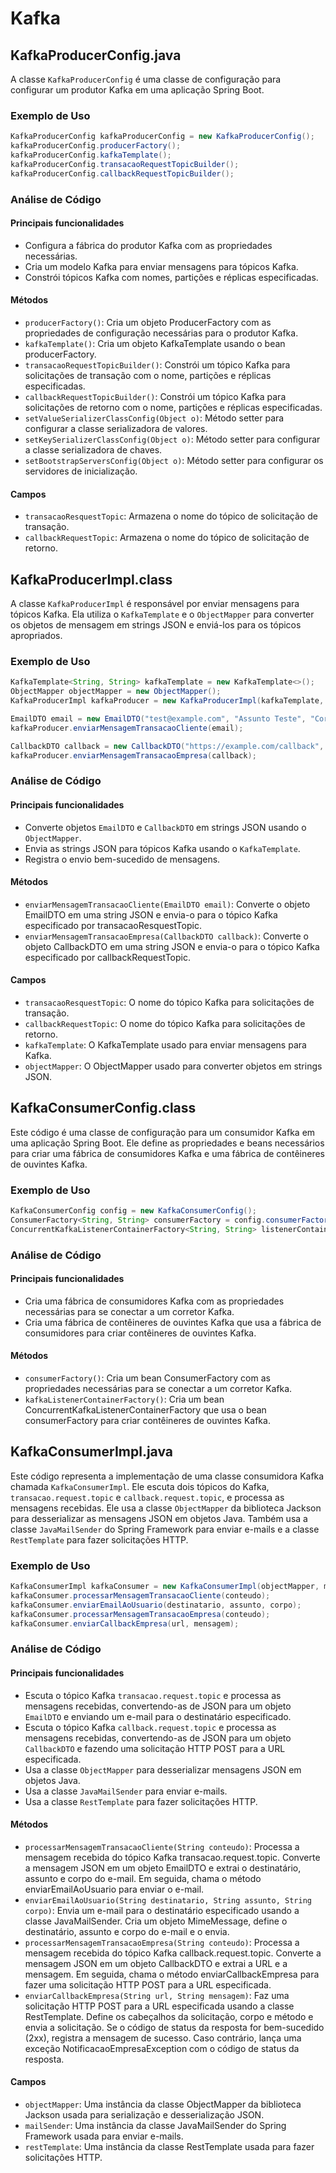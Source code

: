 # Kafka

## KafkaProducerConfig.java

A classe `KafkaProducerConfig` é uma classe de configuração para configurar um produtor Kafka em uma aplicação Spring Boot.

### Exemplo de Uso

```java
KafkaProducerConfig kafkaProducerConfig = new KafkaProducerConfig();
kafkaProducerConfig.producerFactory();
kafkaProducerConfig.kafkaTemplate();
kafkaProducerConfig.transacaoRequestTopicBuilder();
kafkaProducerConfig.callbackRequestTopicBuilder();
```

### Análise de Código

#### Principais funcionalidades

- Configura a fábrica do produtor Kafka com as propriedades necessárias.
- Cria um modelo Kafka para enviar mensagens para tópicos Kafka.
- Constrói tópicos Kafka com nomes, partições e réplicas especificadas.

#### Métodos

- `producerFactory()`: Cria um objeto ProducerFactory com as propriedades de configuração necessárias para o produtor Kafka.
- `kafkaTemplate()`: Cria um objeto KafkaTemplate usando o bean producerFactory.
- `transacaoRequestTopicBuilder()`: Constrói um tópico Kafka para solicitações de transação com o nome, partições e réplicas especificadas.
- `callbackRequestTopicBuilder()`: Constrói um tópico Kafka para solicitações de retorno com o nome, partições e réplicas especificadas.
- `setValueSerializerClassConfig(Object o)`: Método setter para configurar a classe serializadora de valores.
- `setKeySerializerClassConfig(Object o)`: Método setter para configurar a classe serializadora de chaves.
- `setBootstrapServersConfig(Object o)`: Método setter para configurar os servidores de inicialização.

#### Campos

- `transacaoResquestTopic`: Armazena o nome do tópico de solicitação de transação.
- `callbackRequestTopic`: Armazena o nome do tópico de solicitação de retorno.

## KafkaProducerImpl.class

A classe `KafkaProducerImpl` é responsável por enviar mensagens para tópicos Kafka. Ela utiliza o `KafkaTemplate` e o `ObjectMapper` para converter os objetos de mensagem em strings JSON e enviá-los para os tópicos apropriados.

### Exemplo de Uso

```java
KafkaTemplate<String, String> kafkaTemplate = new KafkaTemplate<>();
ObjectMapper objectMapper = new ObjectMapper();
KafkaProducerImpl kafkaProducer = new KafkaProducerImpl(kafkaTemplate, objectMapper);

EmailDTO email = new EmailDTO("test@example.com", "Assunto Teste", "Corpo Teste");
kafkaProducer.enviarMensagemTransacaoCliente(email);

CallbackDTO callback = new CallbackDTO("https://example.com/callback", "Mensagem Teste");
kafkaProducer.enviarMensagemTransacaoEmpresa(callback);
```

### Análise de Código

#### Principais funcionalidades

- Converte objetos `EmailDTO` e `CallbackDTO` em strings JSON usando o `ObjectMapper`.
- Envia as strings JSON para tópicos Kafka usando o `KafkaTemplate`.
- Registra o envio bem-sucedido de mensagens.

#### Métodos

- `enviarMensagemTransacaoCliente(EmailDTO email)`: Converte o objeto EmailDTO em uma string JSON e envia-o para o tópico Kafka especificado por transacaoResquestTopic.
- `enviarMensagemTransacaoEmpresa(CallbackDTO callback)`: Converte o objeto CallbackDTO em uma string JSON e envia-o para o tópico Kafka especificado por callbackRequestTopic.

#### Campos

- `transacaoResquestTopic`: O nome do tópico Kafka para solicitações de transação.
- `callbackRequestTopic`: O nome do tópico Kafka para solicitações de retorno.
- `kafkaTemplate`: O KafkaTemplate usado para enviar mensagens para Kafka.
- `objectMapper`: O ObjectMapper usado para converter objetos em strings JSON.

## KafkaConsumerConfig.class

Este código é uma classe de configuração para um consumidor Kafka em uma aplicação Spring Boot. Ele define as propriedades e beans necessários para criar uma fábrica de consumidores Kafka e uma fábrica de contêineres de ouvintes Kafka.

### Exemplo de Uso

```java
KafkaConsumerConfig config = new KafkaConsumerConfig();
ConsumerFactory<String, String> consumerFactory = config.consumerFactory();
ConcurrentKafkaListenerContainerFactory<String, String> listenerContainerFactory = config.kafkaListenerContainerFactory();
```

### Análise de Código

#### Principais funcionalidades

- Cria uma fábrica de consumidores Kafka com as propriedades necessárias para se conectar a um corretor Kafka.
- Cria uma fábrica de contêineres de ouvintes Kafka que usa a fábrica de consumidores para criar contêineres de ouvintes Kafka.

#### Métodos

- `consumerFactory()`: Cria um bean ConsumerFactory com as propriedades necessárias para se conectar a um corretor Kafka.
- `kafkaListenerContainerFactory()`: Cria um bean ConcurrentKafkaListenerContainerFactory que usa o bean consumerFactory para criar contêineres de ouvintes Kafka.

## KafkaConsumerImpl.java

Este código representa a implementação de uma classe consumidora Kafka chamada `KafkaConsumerImpl`. Ele escuta dois tópicos do Kafka, `transacao.request.topic` e `callback.request.topic`, e processa as mensagens recebidas. Ele usa a classe `ObjectMapper` da biblioteca Jackson para desserializar as mensagens JSON em objetos Java. Também usa a classe `JavaMailSender` do Spring Framework para enviar e-mails e a classe `RestTemplate` para fazer solicitações HTTP.

### Exemplo de Uso

```java
KafkaConsumerImpl kafkaConsumer = new KafkaConsumerImpl(objectMapper, mailSender, restTemplate);
kafkaConsumer.processarMensagemTransacaoCliente(conteudo);
kafkaConsumer.enviarEmailAoUsuario(destinatario, assunto, corpo);
kafkaConsumer.processarMensagemTransacaoEmpresa(conteudo);
kafkaConsumer.enviarCallbackEmpresa(url, mensagem);
```

### Análise de Código

#### Principais funcionalidades

- Escuta o tópico Kafka `transacao.request.topic` e processa as mensagens recebidas, convertendo-as de JSON para um objeto `EmailDTO` e enviando um e-mail para o destinatário especificado.
- Escuta o tópico Kafka `callback.request.topic` e processa as mensagens recebidas, convertendo-as de JSON para um objeto `CallbackDTO` e fazendo uma solicitação HTTP POST para a URL especificada.
- Usa a classe `ObjectMapper` para desserializar mensagens JSON em objetos Java.
- Usa a classe `JavaMailSender` para enviar e-mails.
- Usa a classe `RestTemplate` para fazer solicitações HTTP.

#### Métodos

- `processarMensagemTransacaoCliente(String conteudo)`: Processa a mensagem recebida do tópico Kafka transacao.request.topic. Converte a mensagem JSON em um objeto EmailDTO e extrai o destinatário, assunto e corpo do e-mail. Em seguida, chama o método enviarEmailAoUsuario para enviar o e-mail.
- `enviarEmailAoUsuario(String destinatario, String assunto, String corpo)`: Envia um e-mail para o destinatário especificado usando a classe JavaMailSender. Cria um objeto MimeMessage, define o destinatário, assunto e corpo do e-mail e o envia.
- `processarMensagemTransacaoEmpresa(String conteudo)`: Processa a mensagem recebida do tópico Kafka callback.request.topic. Converte a mensagem JSON em um objeto CallbackDTO e extrai a URL e a mensagem. Em seguida, chama o método enviarCallbackEmpresa para fazer uma solicitação HTTP POST para a URL especificada.
- `enviarCallbackEmpresa(String url, String mensagem)`: Faz uma solicitação HTTP POST para a URL especificada usando a classe RestTemplate. Define os cabeçalhos da solicitação, corpo e método e envia a solicitação. Se o código de status da resposta for bem-sucedido (2xx), registra a mensagem de sucesso. Caso contrário, lança uma exceção NotificacaoEmpresaException com o código de status da resposta.

#### Campos

- `objectMapper`: Uma instância da classe ObjectMapper da biblioteca Jackson usada para serialização e desserialização JSON.
- `mailSender`: Uma instância da classe JavaMailSender do Spring Framework usada para enviar e-mails.
- `restTemplate`: Uma instância da classe RestTemplate usada para fazer solicitações HTTP.